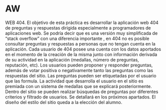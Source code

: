 # AW 
WEB 404.
El objetivo de esta práctica es desarrollar la aplicación web 404 de preguntas y respuestas dirigida
especialmente a programadores de aplicaciones web. Se podría decir que es una versión muy simplificada
de “stack overflow” con una diferencia importante , en 404 no es posible consultar preguntas y respuestas
a personas que no tengan cuenta en la aplicación.
Cada usuario de 404 posee una cuenta con los datos aportados en el momento de la creación de la misma
junto con información derivada de su actividad en la aplicación (medallas, número de preguntas,
reputación, etc).
Los usuarios pueden proponer y responder preguntas, además de votar positiva o negativamente tanto las
preguntas como las respuestas del sitio. Las preguntas pueden ser etiquetadas por el usuario que las
formula. La actividad que desarrolla el usuario en el sitio es premiada con un sistema de medallas que se
explicará posteriormente.
Dentro del sitio se pueden realizar búsquedas de preguntas por diferentes criterios y filtrado de usuarios.
Se detallará en los próximos apartados.
El diseño del estilo del sitio queda a la elección del alumno.
